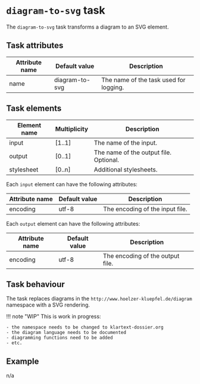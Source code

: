 # `diagram-to-svg` task

The `diagram-to-svg` task transforms a diagram to an SVG element.

## Task attributes

| Attribute name | Default value  | Description                            |
| -------------- | -------------- | -------------------------------------- |
| name           | diagram-to-svg | The name of the task used for logging. |

## Task elements

| Element name | Multiplicity | Description                            |
| ------------ | ------------ | -------------------------------------- |
| input        | [1..1]       | The name of the input.                 |
| output       | [0..1]       | The name of the output file. Optional. |
| stylesheet   | [0..n]       | Additional stylesheets.                |

Each `input` element can have the following attributes:

| Attribute name | Default value               | Description                     |
| -------------- | --------------------------- | ------------------------------- |
| encoding       | utf-8                       | The encoding of the input file. |

Each `output` element can have the following attributes:

| Attribute name | Default value               | Description                      |
| -------------- | --------------------------- | -------------------------------- |
| encoding       | utf-8                       | The encoding of the output file. |

## Task behaviour

The task replaces diagrams in the `http://www.hoelzer-kluepfel.de/diagram` namespace with a SVG rendering.

!!! note "WIP"
    This is work in progress:

    - the namespace needs to be changed to klartext-dossier.org
    - the diagram language needs to be documented
    - diagramming functions need to be added
    - etc.

## Example

n/a
